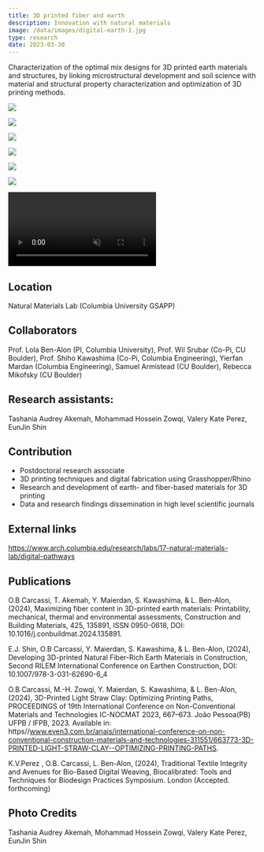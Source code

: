 ```yaml
---
title: 3D printed fiber and earth
description: Innovation with natural materials 
image: /data/images/digital-earth-1.jpg
type: research
date: 2023-03-30
---
```

Characterization of the optimal mix designs for 3D printed earth materials and structures, by linking microstructural development and soil science with material and structural property characterization and optimization of 3D printing methods. 

![](/data/images/digital-earth-1.jpg)

![](/data/images/digital-earth-5.jpg)

![](/data/images/digital-earth-3.jpg)

![](/data/images/digital-earth-2.jpg)

![](/data/images/digital-earth-4-1.jpg)

![](/data/images/digital-earth-4.jpg)

<p>
    <video src="/data/images/digital-earth.mp4" muted controls loop></video>
</p>


## Location
Natural Materials Lab (Columbia University GSAPP)

## Collaborators
Prof. Lola Ben-Alon (PI, Columbia University), Prof. Wil Srubar (Co-Pi, CU Boulder), Prof. Shiho Kawashima (Co-Pi, Columbia Engineering), Yierfan Mardan (Columbia Engineering), Samuel Armistead (CU Boulder), Rebecca Mikofsky (CU Boulder)

## Research assistants:
Tashania Audrey Akemah, Mohammad Hossein Zowqi, Valery Kate Perez, EunJin Shin

## Contribution
- Postdoctoral research associate
- 3D printing techniques and digital fabrication using Grasshopper/Rhino
- Research and development of earth- and fiber-based materials for 3D printing 
- Data and research findings dissemination in high level scientific journals


## External links
https://www.arch.columbia.edu/research/labs/17-natural-materials-lab/digital-pathways

## Publications

O.B Carcassi, T. Akemah, Y. Maierdan, S. Kawashima, & L. Ben-Alon, (2024), Maximizing fiber content in 3D-printed earth materials: Printability, mechanical, thermal and environmental assessments,  Construction and Building Materials, 425, 135891, ISSN 0950-0618, DOI: 10.1016/j.conbuildmat.2024.135891.

E.J. Shin, O.B Carcassi, Y. Maierdan, S. Kawashima, & L. Ben-Alon, (2024), Developing 3D-printed Natural Fiber-Rich Earth Materials in Construction, Second RILEM International Conference on Earthen Construction, DOI: 10.1007/978-3-031-62690-6_4

O.B Carcassi, M.-H. Zowqi, Y. Maierdan, S. Kawashima, & L. Ben-Alon, (2024), 3D-Printed Light Straw Clay: Optimizing Printing Paths, PROCEEDINGS of 19th International Conference on Non-Conventional Materials and Technologies IC-NOCMAT 2023, 667–673. João Pessoa(PB) UFPB / IFPB, 2023. Available in: https//www.even3.com.br/anais/international-conference-on-non-conventional-construction-materials-and-technologies-311551/663773-3D-PRINTED-LIGHT-STRAW-CLAY--OPTIMIZING-PRINTING-PATHS. 

K.V.Perez , O.B. Carcassi, L. Ben-Alon, (2024), Traditional Textile Integrity and Avenues for Bio-Based Digital Weaving, Biocalibrated: Tools and Techniques for Biodesign Practices Symposium. London (Accepted. forthcoming)


## Photo Credits
Tashania Audrey Akemah, Mohammad Hossein Zowqi, Valery Kate Perez, EunJin Shin

